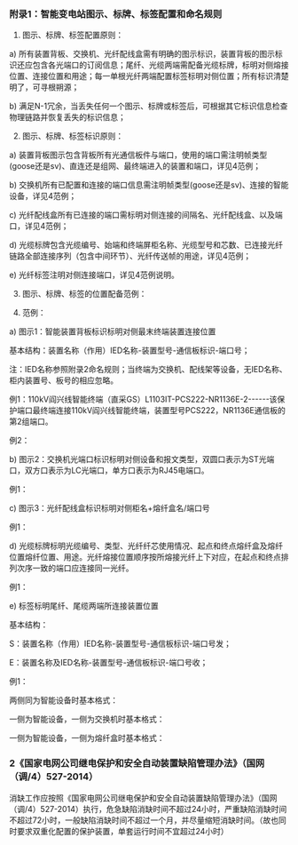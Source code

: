 ### 附录1：智能变电站图示、标牌、标签配置和命名规则

1. 图示、标牌、标签配置原则：

a) 所有装置背板、交换机、光纤配线盒需有明确的图示标识，装置背板的图示标识还应包含各光端口的订阅信息；尾纤、光缆两端需配备光缆标牌，标明对侧熔接位置、连接位置和用途；每一单根光纤两端配置标签标明对侧位置；所有标识清楚明了，可寻根朔源；

b) 满足N-1冗余，当丢失任何一个图示、标牌或标签后，可根据其它标识信息检查物理链路并恢复丢失的标识信息；

2. 图示、标牌、标签标识原则：

a) 装置背板图示包含背板所有光通信板件与端口，使用的端口需注明帧类型(goose还是sv)、直连还是组网、最终端进入的装置和端口，详见4范例；

b) 交换机所有已配置和连接的端口信息需注明帧类型(goose还是sv)、连接的智能设备，详见4范例；

c) 光纤配线盒所有已连接的端口需标明对侧连接的间隔名、光纤配线盒、以及端口，详见4范例；

d) 光缆标牌包含光缆编号、始端和终端屏柜名称、光缆型号和芯数、已连接光纤链路全部连接序列（包含中间环节）、光纤传送帧的用途，详见4范例；

e) 光纤标签注明对侧连接端口，详见4范例说明。

3. 图示、标牌、标签的位置配备范例：



4. 范例：

a) 图示1：智能装置背板标识标明对侧最末终端装置连接位置

基本结构：装置名称（作用）IED名称-装置型号-通信板标识-端口号；

注：IED名称参照附录2命名规则；当终端为交换机、配线架等设备，无IED名称、柜内装置号、板号的相应忽略。

  例1：110kV阎兴线智能终端（直采GS）L1103IT-PCS222-NR1136E-2------该保护端口最终端连接110kV阎兴线智能终端，装置型号PCS222，NR1136E通信板的第2组端口。

  例2：


b) 图示2：交换机光端口标识标明对侧设备和报文类型，双圆口表示为ST光端口，双方口表示为LC光端口，单方口表示为RJ45电端口。

例1：


c) 图示3：光纤配线盒标识标明对侧柜名+熔纤盒名/端口号

例1：

 

d) 光缆标牌标明光缆编号、类型、光纤纤芯使用情况、起点和终点熔纤盒及熔纤位置熔纤位置、用途。光纤熔接位置顺序按所熔接光纤上下对应，在起点和终点排列次序一致的端口应连接同一光纤。

例1：


e) 标签标明尾纤、尾缆两端所连接装置位置

基本结构：

S：装置名称（作用）IED名称-装置型号-通信板标识-端口号发；

E：装置名称及IED名称-装置型号-通信板标识-端口号收；

例1：

两侧同为智能设备时基本格式：


 一侧为智能设备，一侧为交换机时基本格式：

 一侧为智能设备，一侧为熔纤盒时基本格式：


 

### 2《国家电网公司继电保护和安全自动装置缺陷管理办法》（国网（调/4）527-2014）

消缺工作应按照《国家电网公司继电保护和安全自动装置缺陷管理办法》（国网（调/4）527-2014）执行，危急缺陷消缺时间不超过24小时，严重缺陷消缺时间不超过72小时，一般缺陷消缺时间不超过一个月，并尽量缩短消缺时间。（故也同时要求双重化配置的保护装置，单套运行时间不宜超过24小时）